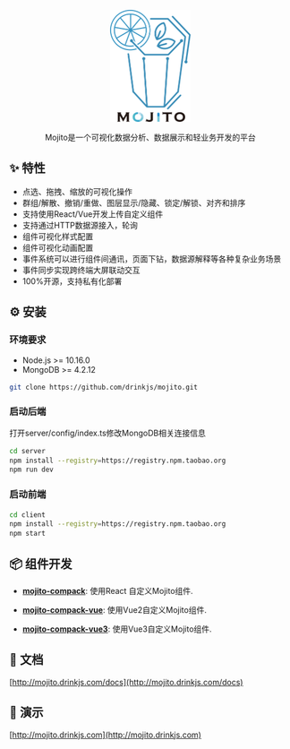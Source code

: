<p align="center">
  <a href="http://mojito.drinkjs.com">
    <img height="200" src="./client/public/logo-black.svg">
  </a>
</p>
<p align="center">Mojito是一个可视化数据分析、数据展示和轻业务开发的平台</p>

## ✨ 特性

- 点选、拖拽、缩放的可视化操作
- 群组/解散、撤销/重做、图层显示/隐藏、锁定/解锁、对齐和排序
- 支持使用React/Vue开发上传自定义组件
- 支持通过HTTP数据源接入，轮询
- 组件可视化样式配置
- 组件可视化动画配置
- 事件系统可以进行组件间通讯，页面下钻，数据源解释等各种复杂业务场景
- 事件同步实现跨终端大屏联动交互
- 100%开源，支持私有化部署

## ⚙️ 安装
### 环境要求
- Node.js >= 10.16.0
- MongoDB >= 4.2.12

```bash
git clone https://github.com/drinkjs/mojito.git
```
### 启动后端
打开server/config/index.ts修改MongoDB相关连接信息
```bash
cd server
npm install --registry=https://registry.npm.taobao.org
npm run dev
```

### 启动前端
```bash
cd client
npm install --registry=https://registry.npm.taobao.org
npm start
```

## 📦 组件开发
* [**mojito-compack**](https://github.com/drinkjs/mojito-compack): 使用React 自定义Mojito组件.

* [**mojito-compack-vue**](https://github.com/drinkjs/mojito-compack-vue): 使用Vue2自定义Mojito组件.

* [**mojito-compack-vue3**](https://github.com/drinkjs/mojito-compack-vue3): 使用Vue3自定义Mojito组件.

## 📄 文档
[http://mojito.drinkjs.com/docs](http://mojito.drinkjs.com/docs)

## 🚀 演示
[http://mojito.drinkjs.com](http://mojito.drinkjs.com)